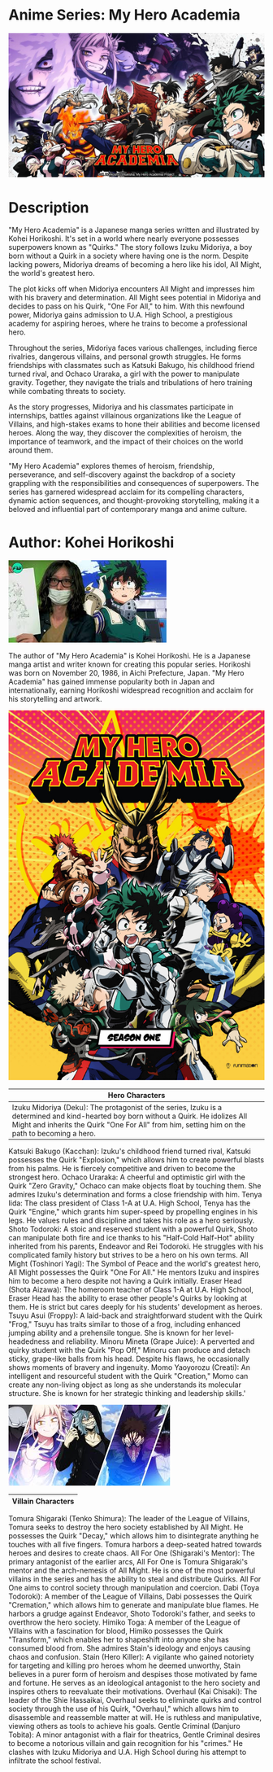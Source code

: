 # Anime Series: My Hero Academia
![Hero1!](HERO1.jpg)

# Description

"My Hero Academia" is a Japanese manga series written and illustrated by Kohei Horikoshi. It's set in a world where nearly everyone possesses superpowers known as "Quirks." The story follows Izuku Midoriya, a boy born without a Quirk in a society where having one is the norm. Despite lacking powers, Midoriya dreams of becoming a hero like his idol, All Might, the world's greatest hero.

The plot kicks off when Midoriya encounters All Might and impresses him with his bravery and determination. All Might sees potential in Midoriya and decides to pass on his Quirk, "One For All," to him. With this newfound power, Midoriya gains admission to U.A. High School, a prestigious academy for aspiring heroes, where he trains to become a professional hero.

Throughout the series, Midoriya faces various challenges, including fierce rivalries, dangerous villains, and personal growth struggles. He forms friendships with classmates such as Katsuki Bakugo, his childhood friend turned rival, and Ochaco Uraraka, a girl with the power to manipulate gravity. Together, they navigate the trials and tribulations of hero training while combating threats to society.

As the story progresses, Midoriya and his classmates participate in internships, battles against villainous organizations like the League of Villains, and high-stakes exams to hone their abilities and become licensed heroes. Along the way, they discover the complexities of heroism, the importance of teamwork, and the impact of their choices on the world around them.

"My Hero Academia" explores themes of heroism, friendship, perseverance, and self-discovery against the backdrop of a society grappling with the responsibilities and consequences of superpowers. The series has garnered widespread acclaim for its compelling characters, dynamic action sequences, and thought-provoking storytelling, making it a beloved and influential part of contemporary manga and anime culture.

# Author:  Kohei Horikoshi

![Hero1!](Hero2.jpg)

The author of "My Hero Academia" is Kohei Horikoshi. He is a Japanese manga artist and writer known for creating this popular series. Horikoshi was born on November 20, 1986, in Aichi Prefecture, Japan. "My Hero Academia" has gained immense popularity both in Japan and internationally, earning Horikoshi widespread recognition and acclaim for his storytelling and artwork.

![h!](HERO4.jpg)

|Hero Characters|
|----------|
|Izuku Midoriya (Deku): The protagonist of the series, Izuku is a determined and kind-hearted boy born without a Quirk. He idolizes All Might and inherits the Quirk "One For All" from him, setting him on the path to becoming a hero.|
Katsuki Bakugo (Kacchan): Izuku's childhood friend turned rival, Katsuki possesses the Quirk "Explosion," which allows him to create powerful blasts from his palms. He is fiercely competitive and driven to become the strongest hero.
Ochaco Uraraka: A cheerful and optimistic girl with the Quirk "Zero Gravity," Ochaco can make objects float by touching them. She admires Izuku's determination and forms a close friendship with him.
Tenya Iida: The class president of Class 1-A at U.A. High School, Tenya has the Quirk "Engine," which grants him super-speed by propelling engines in his legs. He values rules and discipline and takes his role as a hero seriously.
Shoto Todoroki: A stoic and reserved student with a powerful Quirk, Shoto can manipulate both fire and ice thanks to his "Half-Cold Half-Hot" ability inherited from his parents, Endeavor and Rei Todoroki. He struggles with his complicated family history but strives to be a hero on his own terms.
All Might (Toshinori Yagi): The Symbol of Peace and the world's greatest hero, All Might possesses the Quirk "One For All." He mentors Izuku and inspires him to become a hero despite not having a Quirk initially.
Eraser Head (Shota Aizawa): The homeroom teacher of Class 1-A at U.A. High School, Eraser Head has the ability to erase other people's Quirks by looking at them. He is strict but cares deeply for his students' development as heroes.
Tsuyu Asui (Froppy): A laid-back and straightforward student with the Quirk "Frog," Tsuyu has traits similar to those of a frog, including enhanced jumping ability and a prehensile tongue. She is known for her level-headedness and reliability.
Minoru Mineta (Grape Juice): A perverted and quirky student with the Quirk "Pop Off," Minoru can produce and detach sticky, grape-like balls from his head. Despite his flaws, he occasionally shows moments of bravery and ingenuity.
Momo Yaoyorozu (Creati): An intelligent and resourceful student with the Quirk "Creation," Momo can create any non-living object as long as she understands its molecular structure. She is known for her strategic thinking and leadership skills.'

![h!](Villain.jpg)

|Villain Characters|
|----------|
Tomura Shigaraki (Tenko Shimura): The leader of the League of Villains, Tomura seeks to destroy the hero society established by All Might. He possesses the Quirk "Decay," which allows him to disintegrate anything he touches with all five fingers. Tomura harbors a deep-seated hatred towards heroes and desires to create chaos.
All For One (Shigaraki's Mentor): The primary antagonist of the earlier arcs, All For One is Tomura Shigaraki's mentor and the arch-nemesis of All Might. He is one of the most powerful villains in the series and has the ability to steal and distribute Quirks. All For One aims to control society through manipulation and coercion.
Dabi (Toya Todoroki): A member of the League of Villains, Dabi possesses the Quirk "Cremation," which allows him to generate and manipulate blue flames. He harbors a grudge against Endeavor, Shoto Todoroki's father, and seeks to overthrow the hero society.
Himiko Toga: A member of the League of Villains with a fascination for blood, Himiko possesses the Quirk "Transform," which enables her to shapeshift into anyone she has consumed blood from. She admires Stain's ideology and enjoys causing chaos and confusion.
Stain (Hero Killer): A vigilante who gained notoriety for targeting and killing pro heroes whom he deemed unworthy, Stain believes in a purer form of heroism and despises those motivated by fame and fortune. He serves as an ideological antagonist to the hero society and inspires others to reevaluate their motivations.
Overhaul (Kai Chisaki): The leader of the Shie Hassaikai, Overhaul seeks to eliminate quirks and control society through the use of his Quirk, "Overhaul," which allows him to disassemble and reassemble matter at will. He is ruthless and manipulative, viewing others as tools to achieve his goals.
Gentle Criminal (Danjuro Tobita): A minor antagonist with a flair for theatrics, Gentle Criminal desires to become a notorious villain and gain recognition for his "crimes." He clashes with Izuku Midoriya and U.A. High School during his attempt to infiltrate the school festival.
